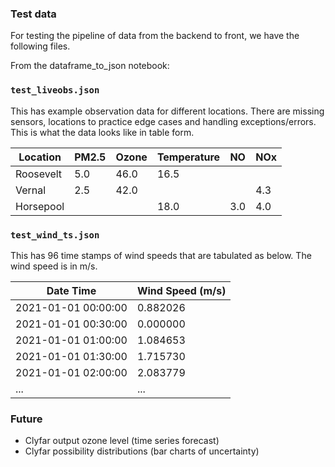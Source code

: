 ### Test data
For testing the pipeline of data from the backend to front, we have the following files.

From the dataframe_to_json notebook:

### `test_liveobs.json`
This has example observation data for different locations. There are missing sensors, locations to practice edge cases and handling exceptions/errors. This is what the data looks like in table form.

| Location   | PM2.5 | Ozone | Temperature | NO  | NOx |
|------------|-------|-------|-------------|-----|-----|
| Roosevelt  | 5.0   | 46.0  | 16.5        |     |     |
| Vernal     | 2.5   | 42.0  |             |     | 4.3 |
| Horsepool  |       |       | 18.0        | 3.0 | 4.0 |

###  `test_wind_ts.json`
This has 96 time stamps of wind speeds that are tabulated as below. The wind speed is in m/s.

| Date Time           | Wind Speed (m/s) |
|---------------------|------------------|
| 2021-01-01 00:00:00 | 0.882026         |
| 2021-01-01 00:30:00 | 0.000000         |
| 2021-01-01 01:00:00 | 1.084653         |
| 2021-01-01 01:30:00 | 1.715730         |
| 2021-01-01 02:00:00 | 2.083779         |
| ...                 | ...              |

### Future
* Clyfar output ozone level (time series forecast)
* Clyfar possibility distributions (bar charts of uncertainty)